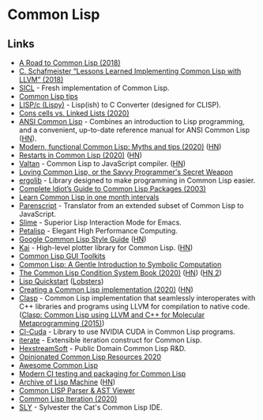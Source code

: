 # Common Lisp

## Links

- [A Road to Common Lisp (2018)](https://stevelosh.com/blog/2018/08/a-road-to-common-lisp/)
- [C. Schafmeister “Lessons Learned Implementing Common Lisp with LLVM” (2018)](https://www.youtube.com/watch?v=mbdXeRBbgDM)
- [SICL](https://github.com/robert-strandh/SICL) - Fresh implementation of Common Lisp.
- [Common Lisp tips](https://github.com/lisp-tips/lisp-tips)
- [LISP/c (Lispy)](https://github.com/eratosthenesia/lispc) - Lisp(ish) to C Converter (designed for CLISP).
- [Cons cells vs. Linked Lists (2020)](http://funcall.blogspot.com/2020/01/cons-cells-vs-linked-lists.html)
- [ANSI Common Lisp](http://www.paulgraham.com/acl.html?viewfullsite=1) - Combines an introduction to Lisp programming, and a convenient, up-to-date reference manual for ANSI Common Lisp ([HN](https://news.ycombinator.com/item?id=22083507)).
- [Modern, functional Common Lisp: Myths and tips (2020)](https://ambrevar.xyz/modern-common-lisp/index.html) ([HN](https://news.ycombinator.com/item?id=22412148))
- [Restarts in Common Lisp (2020)](https://sulami.github.io/posts/common-lisp-restarts/) ([HN](https://news.ycombinator.com/item?id=22747932))
- [Valtan](https://github.com/cxxxr/valtan) - Common Lisp to JavaScript compiler. ([HN](https://news.ycombinator.com/item?id=22769346))
- [Loving Common Lisp, or the Savvy Programmer's Secret Weapon](https://leanpub.com/lovinglisp)
- [ergolib](https://github.com/rongarret/ergolib) - Library designed to make programming in Common Lisp easier.
- [Complete Idiot’s Guide to Common Lisp Packages (2003)](http://www.flownet.com/ron/packages.pdf)
- [Learn Common Lisp in one month intervals](https://github.com/TomLisankie/Learning-Lisp)
- [Parenscript](https://common-lisp.net/project/parenscript/) - Translator from an extended subset of Common Lisp to JavaScript.
- [Slime](https://github.com/slime/slime) - Superior Lisp Interaction Mode for Emacs.
- [Petalisp](https://github.com/marcoheisig/Petalisp) - Elegant High Performance Computing.
- [Google Common Lisp Style Guide](https://google.github.io/styleguide/lispguide.xml) ([HN](https://news.ycombinator.com/item?id=23761346))
- [Kai](https://github.com/komi1230/kai) - High-level plotter library for Common Lisp. ([HN](https://news.ycombinator.com/item?id=23757545))
- [Common Lisp GUI Toolkits](https://lispcookbook.github.io/cl-cookbook/gui.html)
- [Common Lisp: A Gentle Introduction to Symbolic Computation](https://www.cs.cmu.edu/~dst/LispBook/book.pdf)
- [The Common Lisp Condition System Book (2020)](https://www.apress.com/us/book/9781484261330) ([HN](https://news.ycombinator.com/item?id=23843525)) ([HN 2](https://news.ycombinator.com/item?id=24867548))
- [Lisp Quickstart](https://cs.gmu.edu/~sean/lisp/LispTutorial.html) ([Lobsters](https://lobste.rs/s/gb566t/lisp_quickstart))
- [Creating a Common Lisp implementation (2020)](https://www.youtube.com/watch?v=Wa81OJnlsoI) ([HN](https://news.ycombinator.com/item?id=24276881))
- [Clasp](https://github.com/clasp-developers/clasp) - Common Lisp implementation that seamlessly interoperates with C++ libraries and programs using LLVM for compilation to native code. ([Clasp: Common Lisp using LLVM and C++ for Molecular Metaprogramming (2015)](https://www.youtube.com/watch?v=8X69_42Mj-g))
- [Cl-Cuda](https://github.com/takagi/cl-cuda) - Library to use NVIDIA CUDA in Common Lisp programs.
- [iterate](https://common-lisp.net/project/iterate/) - Extensible iteration construct for Common Lisp.
- [HexstreamSoft](https://www.hexstreamsoft.com/) - Public Domain Common Lisp R&D.
- [Opinionated Common Lisp Resources 2020](https://gist.github.com/digikar99/a1925ad3249a431c9eecf09af2fdef8a)
- [Awesome Common Lisp](https://github.com/CodyReichert/awesome-cl)
- [Modern CI testing and packaging for Common Lisp](https://nyxt.atlas.engineer/article/continuous-testing-and-packaging.org)
- [Archive of Lisp Machine](https://github.com/jrm-code-project/LISP-Machine) ([HN](https://news.ycombinator.com/item?id=25147970))
- [Common LISP Parser & AST Viewer](https://github.com/littledivy/lisp-ast)
- [Common Lisp Iteration (2020)](https://tailrecursion.com/~alan/Lisp/CommonLispIteration.html)
- [SLY](https://github.com/joaotavora/sly) - Sylvester the Cat's Common Lisp IDE.

